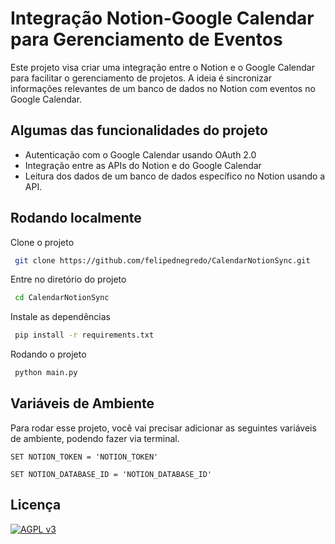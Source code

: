 
# Integração Notion-Google Calendar para Gerenciamento de Eventos

Este projeto visa criar uma integração entre o Notion e o Google Calendar para facilitar o gerenciamento de projetos. A ideia é sincronizar informações relevantes de um banco de dados no Notion com eventos no Google Calendar.

## Algumas das funcionalidades do projeto

- Autenticação com o Google Calendar usando OAuth 2.0
- Integração entre as APIs do Notion e do Google Calendar
- Leitura dos dados de um banco de dados específico no Notion usando a API.

## Rodando localmente

Clone o projeto

```bash
 git clone https://github.com/felipednegredo/CalendarNotionSync.git
```

Entre no diretório do projeto

```bash
 cd CalendarNotionSync
```

Instale as dependências

```bash
 pip install -r requirements.txt
```

Rodando o projeto

```bash
 python main.py
```

## Variáveis de Ambiente

Para rodar esse projeto, você vai precisar adicionar as seguintes variáveis de ambiente, podendo fazer via terminal.

`SET NOTION_TOKEN = 'NOTION_TOKEN'`

`SET NOTION_DATABASE_ID = 'NOTION_DATABASE_ID'`

## Licença
[![AGPL v3](https://img.shields.io/badge/License-AGPLv3-blue.svg)](https://www.gnu.org/licenses/agpl-3.0)



